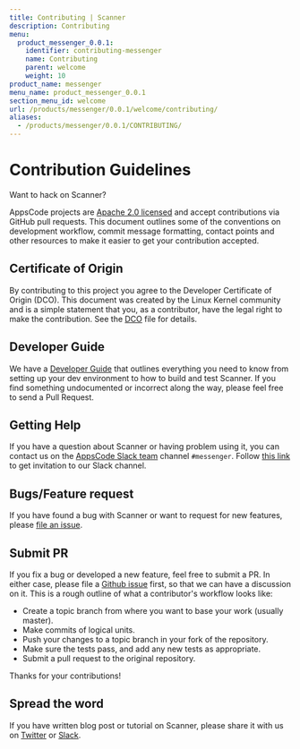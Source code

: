 ```yaml
---
title: Contributing | Scanner
description: Contributing
menu:
  product_messenger_0.0.1:
    identifier: contributing-messenger
    name: Contributing
    parent: welcome
    weight: 10
product_name: messenger
menu_name: product_messenger_0.0.1
section_menu_id: welcome
url: /products/messenger/0.0.1/welcome/contributing/
aliases:
  - /products/messenger/0.0.1/CONTRIBUTING/
---
```


# Contribution Guidelines
Want to hack on Scanner?

AppsCode projects are [Apache 2.0 licensed](https://github.com/kubedb/user-manager/blob/master/LICENSE) and accept contributions via
GitHub pull requests.  This document outlines some of the conventions on
development workflow, commit message formatting, contact points and other
resources to make it easier to get your contribution accepted.

## Certificate of Origin

By contributing to this project you agree to the Developer Certificate of
Origin (DCO). This document was created by the Linux Kernel community and is a
simple statement that you, as a contributor, have the legal right to make the
contribution. See the [DCO](https://github.com/kubedb/user-manager/blob/master/DCO) file for details.

## Developer Guide

We have a [Developer Guide](/docs/setup/developer-guide/overview.md) that outlines everything you need to know from setting up your
dev environment to how to build and test Scanner. If you find something undocumented or incorrect along the way,
please feel free to send a Pull Request.

## Getting Help

If you have a question about Scanner or having problem using it, you can contact us on the [AppsCode Slack team](https://appscode.slack.com/messages/CAER85GPK/details/) channel `#messenger`. Follow [this link](https://slack.appscode.com) to get invitation to our Slack channel.

## Bugs/Feature request

If you have found a bug with Scanner or want to request for new features, please [file an issue](https://github.com/kubedb/user-manager/issues/new).

## Submit PR

If you fix a bug or developed a new feature, feel free to submit a PR. In either case, please file a [Github issue](https://github.com/kubedb/user-manager/issues/new) first, so that we can have a discussion on it. This is a rough outline of what a contributor's workflow looks like:

- Create a topic branch from where you want to base your work (usually master).
- Make commits of logical units.
- Push your changes to a topic branch in your fork of the repository.
- Make sure the tests pass, and add any new tests as appropriate.
- Submit a pull request to the original repository.

Thanks for your contributions!

## Spread the word

If you have written blog post or tutorial on Scanner, please share it with us on [Twitter](https://twitter.com/AppsCodeHQ) or [Slack](https://slack.appscode.com).
